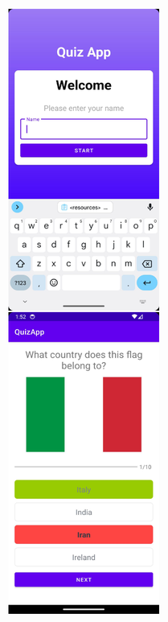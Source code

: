 <p>
  <img src="./app_screenshots/welcome_screen.jpeg" width="300" height="600" title="Welcome screen" alt="Welcome screen">

<img src="./app_screenshots/check_correct_quiz_answer.jpeg" width="300" height="600" title="Check correct quiz answer" alt="Check correct quiz answer">
</p>

